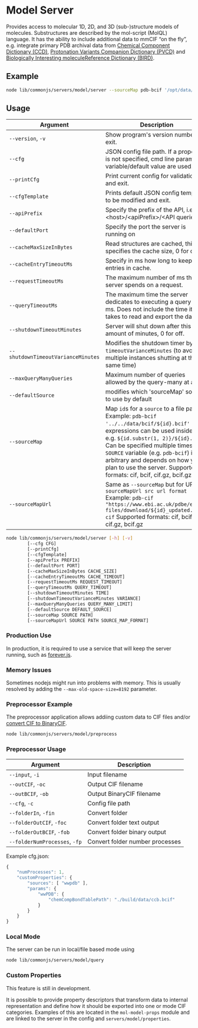 # Model Server

Provides access to molecular 1D, 2D, and 3D (sub-)structure models of molecules. Substructures are described by the 
mol-script (MolQL) language. It has the ability to include additional data to mmCIF “on the fly”, e.g. integrate 
primary PDB archival data from [Chemical Component Dictionary (CCD)](https://www.wwpdb.org/data/ccd), 
[Protonation Variants Companion Dictionary (PVCD)](https://www.wwpdb.org/data/ccd) and 
[Biologically Interesting moleculeReference Dictionary (BIRD)](https://www.wwpdb.org/data/bird). 

## Example
```sh
node lib/commonjs/servers/model/server --sourceMap pdb-bcif '/opt/data/bcif/${id}.bcif'
```

## Usage
| Argument | Description |
| --- | --- |
| `--version`, `-v` | Show program's version number and exit. |
| `--cfg` | JSON config file path. If a property is not specified, cmd line param/OS variable/default value are used. |
| `--printCfg` | Print current config for validation and exit. |
| `--cfgTemplate` | Prints default JSON config template to be modified and exit. |
| `--apiPrefix` | Specify the prefix of the API, i.e. &lt;host&gt;/&lt;apiPrefix&gt;/&lt;API queries&gt; |
| `--defaultPort` | Specify the port the server is running on |
| `--cacheMaxSizeInBytes` | Read structures are cached, this specifies the cache size, 0 for off. |
| `--cacheEntryTimeoutMs` | Specify in ms how long to keep entries in cache. |
| `--requestTimeoutMs` | The maximum number of ms the server spends on a request. |
| `--queryTimeoutMs` | The maximum time the server dedicates to executing a query in ms. Does not include the time it takes to read and export the data. |
| `--shutdownTimeoutMinutes` | Server will shut down after this amount of minutes, 0 for off. |
| `--shutdownTimeoutVarianceMinutes` | Modifies the shutdown timer by +/- `timeoutVarianceMinutes` (to avoid multiple instances shutting at the same time) |
| `--maxQueryManyQueries` | Maximum number of queries allowed by the query-many at a time |
| `--defaultSource` | modifies which 'sourceMap' source to use by default |
| `--sourceMap` | Map `id`s for a `source` to a file path. Example: `pdb-bcif '../../data/bcif/${id}.bcif'` - JS expressions can be used inside `${}`, e.g. `${id.substr(1, 2)}/${id}.mdb` Can be specified multiple times. The `SOURCE` variable (e.g. `pdb-bcif`) is arbitrary and depends on how you plan to use the server. Supported formats: cif, bcif, cif.gz, bcif.gz |
| `--sourceMapUrl` | Same as `--sourceMap` but for URL. `--sourceMapUrl src url format` Example: `pdb-cif "https://www.ebi.ac.uk/pdbe/entry-files/download/${id}_updated.cif" cif` Supported formats: cif, bcif, cif.gz, bcif.gz |

```sh
node lib/commonjs/servers/model/server [-h] [-v]
        [--cfg CFG]
        [--printCfg]
        [--cfgTemplate]
        [--apiPrefix PREFIX]
        [--defaultPort PORT]
        [--cacheMaxSizeInBytes CACHE_SIZE]
        [--cacheEntryTimeoutMs CACHE_TIMEOUT]
        [--requestTimeoutMs REQUEST_TIMEOUT]
        [--queryTimeoutMs QUERY_TIMEOUT]
        [--shutdownTimeoutMinutes TIME]
        [--shutdownTimeoutVarianceMinutes VARIANCE]
        [--maxQueryManyQueries QUERY_MANY_LIMIT]
        [--defaultSource DEFAULT_SOURCE]
        [--sourceMap SOURCE PATH]
        [--sourceMapUrl SOURCE PATH SOURCE_MAP_FORMAT]
```

### Production Use
In production, it is required to use a service that will keep the server running, such as [forever.js](https://github.com/foreverjs/forever).

### Memory Issues
Sometimes nodejs might run into problems with memory. This is usually resolved by adding the ``--max-old-space-size=8192`` parameter.

### Preprocessor Example
The preprocessor application allows addiing custom data to CIF files and/or 
[convert CIF to BinaryCIF](./convert-to-bcif.md).
```sh
node lib/commonjs/servers/model/preprocess
```

### Preprocessor Usage
| Argument | Description |
| --- | --- |
| `--input`, `-i` | Input filename |
| `--outCIF`, `-oc` | Output CIF filename |
| `--outBCIF`, `-ob` | Output BinaryCIF filename |
| `--cfg`, `-c` | Config file path |
| `--folderIn`, `-fin` | Convert folder |
| `--folderOutCIF`, `-foc` | Convert folder text output |
| `--folderOutBCIF`, `-fob` | Convert folder binary output |
| `--folderNumProcesses`, `-fp` | Convert folder number processes |

Example cfg.json:
```ts                       
{ 
    "numProcesses": 1, 
    "customProperties": { 
        "sources": [ "wwpdb" ], 
        "params": { 
            "wwPDB": { 
                "chemCompBondTablePath": "./build/data/ccb.bcif"
            }
        }
    }
}
```

### Local Mode
The server can be run in local/file based mode using
```sh
node lib/commonjs/servers/model/query
```

### Custom Properties
This feature is still in development.

It is possible to provide property descriptors that transform data to internal representation and define how it should 
be exported into one or mode CIF categories. Examples of this are located in the ``mol-model-props`` module and are 
linked to the server in the config and ``servers/model/properties``.

